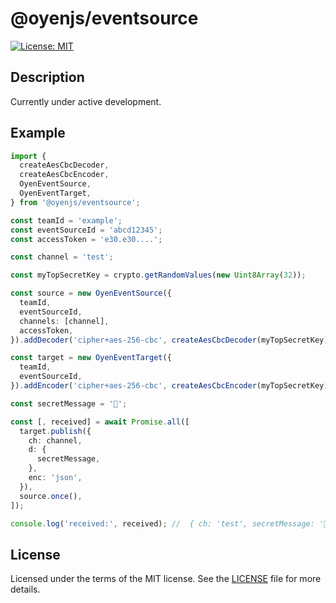 # @oyenjs/eventsource

[![License: MIT](https://img.shields.io/badge/License-MIT-yellow.svg)](https://opensource.org/licenses/MIT)

## Description

Currently under active development.

## Example

```typescript
import {
  createAesCbcDecoder,
  createAesCbcEncoder,
  OyenEventSource,
  OyenEventTarget,
} from '@oyenjs/eventsource';

const teamId = 'example';
const eventSourceId = 'abcd12345';
const accessToken = 'e30.e30....';

const channel = 'test';

const myTopSecretKey = crypto.getRandomValues(new Uint8Array(32));

const source = new OyenEventSource({
  teamId,
  eventSourceId,
  channels: [channel],
  accessToken,
}).addDecoder('cipher+aes-256-cbc', createAesCbcDecoder(myTopSecretKey));

const target = new OyenEventTarget({
  teamId,
  eventSourceId,
}).addEncoder('cipher+aes-256-cbc', createAesCbcEncoder(myTopSecretKey));

const secretMessage = '👋';

const [, received] = await Promise.all([
  target.publish({
    ch: channel,
    d: {
      secretMessage,
    },
    enc: 'json',
  }),
  source.once(),
]);

console.log('received:', received); //  { ch: 'test', secretMessage: '👋' }
```

## License

Licensed under the terms of the MIT license. See the [LICENSE](LICENSE.md) file for more details.
